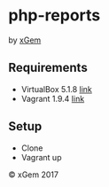 # php-reports
by [xGem](http://www.xgem.com.ar)

## Requirements

- VirtualBox 5.1.8 [link](https://www.virtualbox.org/wiki/Downloads)
- Vagrant 1.9.4 [link](https://www.vagrantup.com/downloads.html)

## Setup

- Clone
- Vagrant up







&copy; xGem 2017
